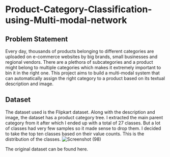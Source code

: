 # Product-Category-Classification-using-Multi-modal-network
## Problem Statement
Every day, thousands of products belonging to different categories are uploaded on e-commerce websites by big brands, small businesses and regional vendors. There are a plethora of subcategories and a product might belong to multiple categories which makes it extremely important to bin it in the right one. This project aims to build a multi-modal system that can automatically assign the right category to a product based on its textual description and image.
## Dataset
The dataset used is the Flipkart dataset. Along with the description and image, the dataset has a product category tree. I extracted the main parent category from it after which I ended up with a total of 27 classes. But a lot of classes had very few samples so it made sense to drop them. I decided to take the top ten classes based on their value counts. This is the distribution of the classes. 
![Screenshot (98)](https://user-images.githubusercontent.com/61198990/160457821-67f6c9ed-06f9-45aa-96d6-d723951beb1e.png)

The original dataset can be found here.
